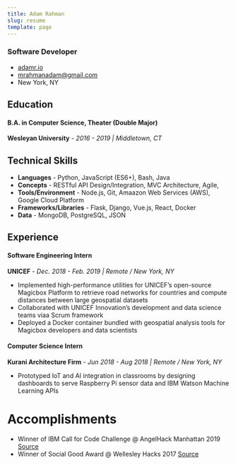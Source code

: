 ```yaml
---
title: Adam Rahman
slug: resume
template: page
---
```


### Software Developer

- [adamr.io](https://adamr.io)
- [mrahmanadam@gmail.com](mailto:mrahmanadam[AT]gmail[DOT]com)
- New York, NY

## Education

#### B.A. in Computer Science, Theater (Double Major)

**Wesleyan University** - _2016 - 2019 | Middletown, CT_

## Technical Skills

- **Languages** - Python, JavaScript (ES6+), Bash, Java
- **Concepts** - RESTful API Design/Integration, MVC Architecture, Agile,
- **Tools/Environment** - Node.js, Git, Amaazon Web Services (AWS), Google Cloud Platform
- **Frameworks/Libraries** - Flask, Django, Vue.js, React, Docker
- **Data** - MongoDB, PostgreSQL, JSON

## Experience

#### Software Engineering Intern

**UNICEF** - _Dec. 2018 - Feb. 2019 | Remote / New York, NY_

- Implemented high-performance utilities for UNICEF’s open-source Magicbox Platform to retrieve road networks for countries and compute distances between large geospatial datasets
- Collaborated with UNICEF Innovation’s development and data science teams viaa Scrum framework
- Deployed a Docker container bundled with geospatial analysis tools for Magicbox developers and data scientists

#### Computer Science Intern

**Kurani Architecture Firm** - _Jun 2018 - Aug 2018 | Remote / New York, NY_

- Prototyped IoT and AI integration in classrooms by designing dashboards to serve Raspberry Pi sensor data and IBM Watson Machine Learning APIs

# Accomplishments

- Winner of IBM Call for Code Challenge @ AngelHack Manhattan 2019 [Source](https://developer.ibm.com/callforcode/blogs/how-node-red-can-help-jumpstart-your-cfc-submission/)
- Winner of Social Good Award @ Wellesley Hacks 2017 [Source](https://devpost.com/software/whack-sim)
